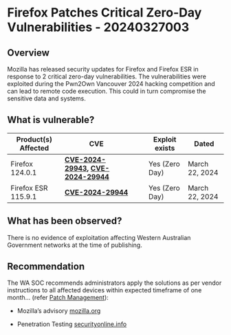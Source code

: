 # Firefox Patches Critical Zero-Day Vulnerabilities - 20240327003

## Overview

Mozilla has released security updates for Firefox and Firefox ESR in response to 2 critical zero-day vulnerabilities. The vulnerabilities were exploited during the Pwn2Own Vancouver 2024 hacking competition and can lead to remote code execution. This could in turn compromise the sensitive data and systems.

## What is vulnerable?

| Product(s) Affected                            | CVE                                                                   |  |    | Exploit exists | Dated       |
| ---------------------------------------------- | --------------------------------------------------------------------- | -------- | ------- | -------------- | ----------- |
|Firefox 124.0.1 | **[CVE-2024-29943](https://nvd.nist.gov/vuln/detail/CVE-2024-29943 "https://nvd.nist.gov/vuln/detail/CVE-2024-29943"), [CVE-2024-29944](https://nvd.nist.gov/vuln/detail/CVE-2024-29944 "https://nvd.nist.gov/vuln/detail/CVE-2024-29944")** |  |  | Yes (Zero Day) | March 22, 2024 |
|                  Firefox ESR 115.9.1                              | **[CVE-2024-29944](https://nvd.nist.gov/vuln/detail/CVE-2024-29944 "https://nvd.nist.gov/vuln/detail/CVE-2024-29944")** | |  | Yes (Zero Day) | March 22, 2024 |

## What has been observed?

There is no evidence of exploitation affecting Western Australian Government networks at the time of publishing.

## Recommendation

The WA SOC recommends administrators apply the solutions as per vendor instructions to all affected devices within expected timeframe of one month... (refer [Patch Management](../guidelines/patch-management.md)):


- Mozilla’s advisory [mozilla.org](https://www.mozilla.org/security/advisories/mfsa2024-15/)

- Penetration Testing [securityonline.info](https://securityonline.info/cve-2024-29944-cve-2024-29943-firefox-pwn2own/)
